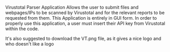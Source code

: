 Virustotal Parser Application 
Allows the user to submit files and webpages/IPs to be scanned by Virustotal and for the relevant reports to be requested from them.
This Application is entirely in GUI form.
In order to properly use this application, a user must insert their API key from Virustotal within the code.

It's also suggested to download the VT.png file, as it gives a nice logo and who doesn't like a logo
